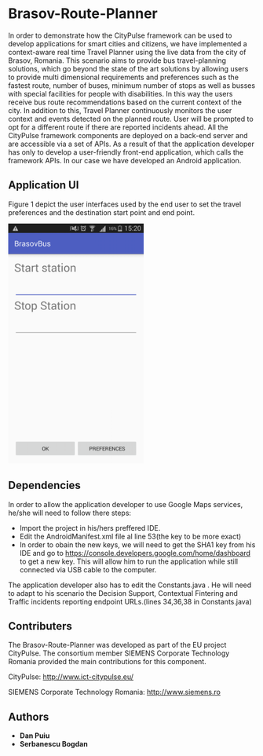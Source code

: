 # Brasov-Route-Planner

In order to demonstrate how the CityPulse framework can be used to develop applications for smart cities and citizens, we have implemented a context-aware real time Travel Planner using the live data from the city of Brasov, Romania. This scenario aims to provide bus travel-planning solutions, which go beyond the state of the art solutions by allowing users to provide multi dimensional requirements and preferences such as the fastest route, number of buses, minimum number of stops as well as busses with special facilities for people with disabilities. In this way the users receive bus route recommendations based on the current context of the city. In addition to this, Travel Planner continuously monitors the user context and events detected on the planned route. User will be prompted to opt for a different route if there are reported incidents ahead. All the CityPulse framework components are deployed on a back-end server and are accessible via a set of APIs. As a result of that the application developer has only to develop a user-friendly front-end application, which calls the framework APIs. In our case we have developed an Android application.

## Application UI

Figure 1 depict the user interfaces used by the end user to set the travel preferences and the destination start point and end point.

<img src="https://github.com/CityPulse/Brasov-Bus-Route-Planner/blob/master/Images/Screenshot_2016-11-16-15-20-13.png" width="276" height="489" />

## Dependencies

In order to allow the application developer to use Google Maps services, he/she will need to follow there steps:

* Import the project in his/hers preffered IDE.
* Edit the AndroidManifest.xml file al line 53(the key to be more exact)
* In order to obain the new keys, we will need to get the SHA1 key from his IDE and go to https://console.developers.google.com/home/dashboard to get a new key. This will allow him to run the application while still connected via USB cable to the computer.

The application developer also has to edit the Constants.java . He will need to adapt to his scenario the Decision Support, Contextual Fintering and Traffic incidents reporting endpoint URLs.(lines 34,36,38 in Constants.java)
  
## Contributers

The Brasov-Route-Planner was developed as part of the EU project CityPulse. The consortium member SIEMENS Corporate Technology Romania provided the main contributions for this component.

CityPulse: http://www.ict-citypulse.eu/

SIEMENS Corporate Technology Romania: http://www.siemens.ro

## Authors

* **Dan Puiu**
* **Serbanescu Bogdan**
